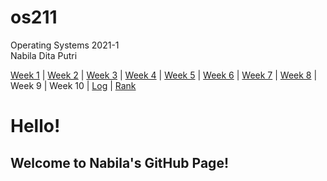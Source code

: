 # os211
Operating Systems 2021-1<br>
Nabila Dita Putri

[Week 1](W01) | [Week 2](W02) | [Week 3](W03) | [Week 4](W04) | [Week 5](W05) | [Week 6](W06) | [Week 7](W07) | [Week 8](W08) | Week 9 | Week 10 | [Log](TXT/mylog.txt) | [Rank](TXT/myrank.txt)

# Hello! 
## Welcome to Nabila's GitHub Page!
